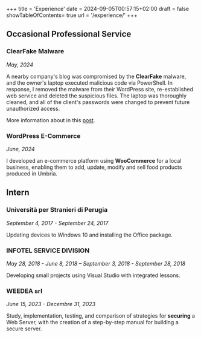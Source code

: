 +++
title = 'Experience'
date = 2024-09-05T00:57:15+02:00
draft = false
showTableOfContents= true
url = '/experience/'
+++

## Occasional Professional Service
### ClearFake Malware
*May, 2024*

A nearby company's blog was compromised by the **ClearFake** malware, and the owner's laptop executed malicious code via PowerShell. In response, I removed the malware from their WordPress site, re-established web service and deleted the suspicious files. The laptop was thoroughly cleaned, and all of the client's passwords were changed to prevent future unauthorized access.

More information about in this [post](/posts/clearfake).
### WordPress E-Commerce
*June, 2024*

I developed an e-commerce platform using **WooCommerce** for a local business, enabling them to add, update, modify and sell food products produced in Umbria.

## Intern
### Università per Stranieri di Perugia
*September 4, 2017 - September 24, 2017*

Updating devices to Windows 10 and installing the Office package.
### INFOTEL SERVICE DIVISION 
*May 28, 2018 - June 8, 2018 – September 3, 2018 - September 28, 2018*

Developing small projects using Visual Studio with integrated lessons.
### WEEDEA srl 
*June 15, 2023 - Decembre 31, 2023*

Study, implementation, testing, and comparison of strategies for **securing** a Web Server, with the creation of a step-by-step manual for building a secure server.